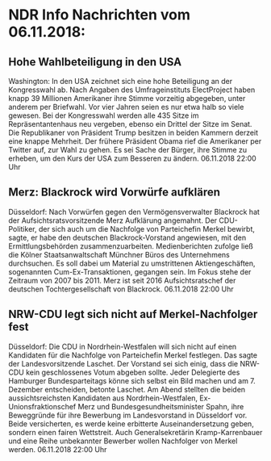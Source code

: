 # NDR Info Nachrichten vom 06.11.2018:


## Hohe Wahlbeteiligung in den USA
Washington: In den USA zeichnet sich eine hohe Beteiligung an der Kongresswahl ab. Nach Angaben des Umfrageinstituts ElectProject haben knapp 39 Millionen Amerikaner ihre Stimme vorzeitig abgegeben, unter anderem per Briefwahl. Vor vier Jahren seien es nur etwa halb so viele gewesen. Bei der Kongresswahl werden alle 435 Sitze im Repräsentantenhaus neu vergeben, ebenso ein Drittel der Sitze im Senat. Die Republikaner von Präsident Trump besitzen in beiden Kammern derzeit eine knappe Mehrheit. Der frühere Präsident Obama rief die Amerikaner per Twitter auf, zur Wahl zu gehen. Es sei Sache der Bürger, ihre Stimme zu erheben, um den Kurs der USA zum Besseren zu ändern. 06.11.2018 22:00 Uhr 

## Merz: Blackrock wird Vorwürfe aufklären
Düsseldorf: Nach Vorwürfen gegen den Vermögensverwalter Blackrock hat der Aufsichtsratsvorsitzende Merz Aufklärung angemahnt. Der CDU-Politiker, der sich auch um die Nachfolge von Parteichefin Merkel bewirbt, sagte, er habe den deutschen Blackrock-Vorstand angewiesen, mit den Ermittlungsbehörden zusammenzuarbeiten. Medienberichten zufolge ließ die Kölner Staatsanwaltschaft Münchner Büros des Unternehmens durchsuchen. Es soll dabei um Material zu umstrittenen Aktiengeschäften, sogenannten Cum-Ex-Transaktionen, gegangen sein. Im Fokus stehe der Zeitraum von 2007 bis 2011. Merz ist seit  2016 Aufsichtsratschef der deutschen Tochtergesellschaft von Blackrock. 06.11.2018 22:00 Uhr 

## NRW-CDU legt sich nicht auf Merkel-Nachfolger fest
Düsseldorf: Die CDU in Nordrhein-Westfalen will sich nicht auf einen Kandidaten für die Nachfolge von Parteichefin Merkel festlegen. Das sagte der Landesvorsitzende Laschet. Der Vorstand sei sich einig, dass die NRW-CDU kein geschlossenes Votum abgeben sollte. Jeder Delegierte des Hamburger Bundesparteitags könne sich selbst ein Bild machen und am 7. Dezember entscheiden, betonte Laschet. Am Abend stellten die beiden aussichtsreichsten Kandidaten aus Nordrhein-Westfalen, Ex-Unionsfraktionschef Merz und Bundesgesundheitsminister Spahn, ihre Beweggründe für ihre Bewerbung im Landesvorstand in Düsseldorf vor. Beide versicherten, es werde keine erbitterte Auseinandersetzung geben, sondern einen fairen Wettstreit. Auch Generalsekretärin Kramp-Karrenbauer und eine Reihe unbekannter Bewerber wollen Nachfolger von Merkel werden. 06.11.2018 22:00 Uhr 
